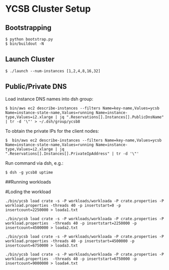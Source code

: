 # YCSB Cluster Setup

## Bootstrapping

```console
$ python bootstrap.py
$ bin/buildout -N
```

## Launch Cluster

```console
$ ./launch --num-instances [1,2,4,8,16,32]
```

## Public/Private DNS

Load instance DNS names into dsh group:

```console
$ bin/aws ec2 describe-instances --filters Name=key-name,Values=ycsb Name=instance-state-name,Values=running Name=instance-type,Values=i2.xlarge | jq ".Reservations[].Instances[].PublicDnsName" | tr -d '\"' > ~/.dsh/group/ycsb8
```

To obtain the private IPs for the client nodes:

```console
$  bin/aws ec2 describe-instances --filters Name=key-name,Values=ycsb Name=instance-state-name,Values=running Name=instance-type,Values=i2.xlarge | jq ".Reservations[].Instances[].PrivateIpAddress" | tr -d '\"'
```

Run command via dsh, e.g.:

```console
$ dsh -g ycsb8 uptime
```

##Running workloads

#Loding the workload

```
./bin/ycsb load crate -s -P workloads/workloada -P crate.properties -P workload.properties -threads 40 -p insertstart=0 -p insertcount=2250000 > loada1.txt

./bin/ycsb load crate -s -P workloads/workloada -P crate.properties -P workload.properties  -threads 40 -p insertstart=2250000 -p insertcount=4500000 > loada2.txt

./bin/ycsb load crate -s -P workloads/workloada -P crate.properties -P workload.properties -threads 40 -p insertstart=4500000 -p insertcount=6750000 > loada3.txt

./bin/ycsb load crate -s -P workloads/workloada -P crate.properties -P workload.properties  -threads 40 -p insertstart=6750000 -p insertcount=9000000 > loada4.txt
```




